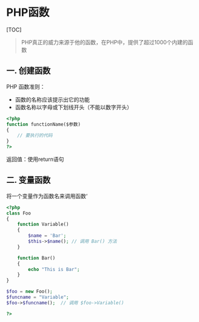 # PHP函数

[TOC]

> PHP真正的威力来源于他的函数，在PHP中，提供了超过1000个内建的函数

## 一. 创建函数

PHP 函数准则：

- 函数的名称应该提示出它的功能
- 函数名称以字母或下划线开头（不能以数字开头）

```php
<?php
function functionName($参数)
{
    // 要执行的代码
}
?>
```

返回值：使用return语句



## 二. 变量函数

将一个变量作为函数名来调用函数‘

```php
<?php
class Foo
{
    function Variable()
    {
        $name = 'Bar';
        $this->$name(); // 调用 Bar() 方法
    }

    function Bar()
    {
        echo "This is Bar";
    }
}

$foo = new Foo();
$funcname = "Variable";
$foo->$funcname();  // 调用 $foo->Variable()

?>
```

